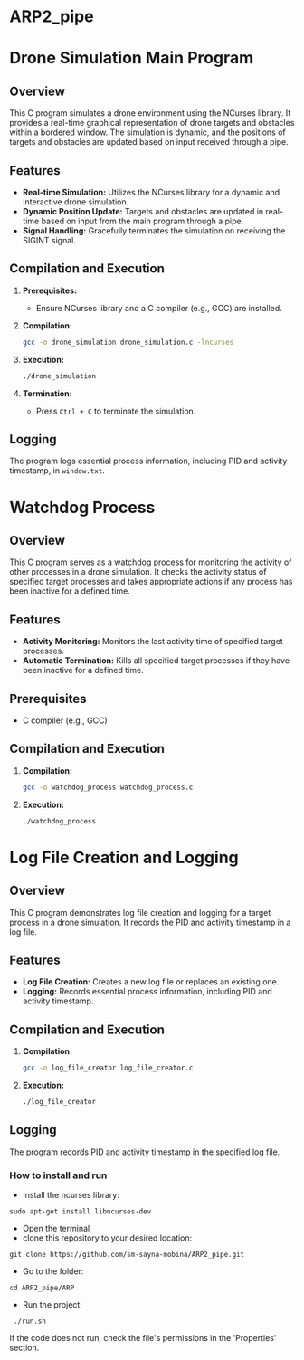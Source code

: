 # ARP2_pipe

# Drone Simulation Main Program

## Overview

This C program simulates a drone environment using the NCurses library. It provides a real-time graphical representation of drone targets and obstacles within a bordered window. The simulation is dynamic, and the positions of targets and obstacles are updated based on input received through a pipe.

## Features

- **Real-time Simulation:** Utilizes the NCurses library for a dynamic and interactive drone simulation.
- **Dynamic Position Update:** Targets and obstacles are updated in real-time based on input from the main program through a pipe.
- **Signal Handling:** Gracefully terminates the simulation on receiving the SIGINT signal.

## Compilation and Execution

1. **Prerequisites:**
    - Ensure NCurses library and a C compiler (e.g., GCC) are installed.

2. **Compilation:**
    ```bash
    gcc -o drone_simulation drone_simulation.c -lncurses
    ```

3. **Execution:**
    ```bash
    ./drone_simulation
    ```

4. **Termination:**
    - Press `Ctrl + C` to terminate the simulation.

## Logging

The program logs essential process information, including PID and activity timestamp, in `window.txt`.

# Watchdog Process

## Overview

This C program serves as a watchdog process for monitoring the activity of other processes in a drone simulation. It checks the activity status of specified target processes and takes appropriate actions if any process has been inactive for a defined time.

## Features

- **Activity Monitoring:** Monitors the last activity time of specified target processes.
- **Automatic Termination:** Kills all specified target processes if they have been inactive for a defined time.

## Prerequisites

- C compiler (e.g., GCC)

## Compilation and Execution

1. **Compilation:**
    ```bash
    gcc -o watchdog_process watchdog_process.c
    ```

2. **Execution:**
    ```bash
    ./watchdog_process
    ```

  
# Log File Creation and Logging

## Overview

This C program demonstrates log file creation and logging for a target process in a drone simulation. It records the PID and activity timestamp in a log file.

## Features

- **Log File Creation:** Creates a new log file or replaces an existing one.
- **Logging:** Records essential process information, including PID and activity timestamp.

## Compilation and Execution

1. **Compilation:**
    ```bash
    gcc -o log_file_creator log_file_creator.c
    ```

2. **Execution:**
    ```bash
    ./log_file_creator
    ```

## Logging

The program records PID and activity timestamp in the specified log file.


### How to install and run ###
- Install the ncurses library:
```console
sudo apt-get install libncurses-dev
```
- Open the terminal
- clone this repository to your desired location:
<pre><code>git clone https://github.com/sm-sayna-mobina/ARP2_pipe.git</code></pre>
- Go to the folder:
<pre><code>cd ARP2_pipe/ARP</code></pre>
- Run the project:
 <pre><code> ./run.sh </code></pre>
 If the code does not run, check the file's permissions in the 'Properties' section.

